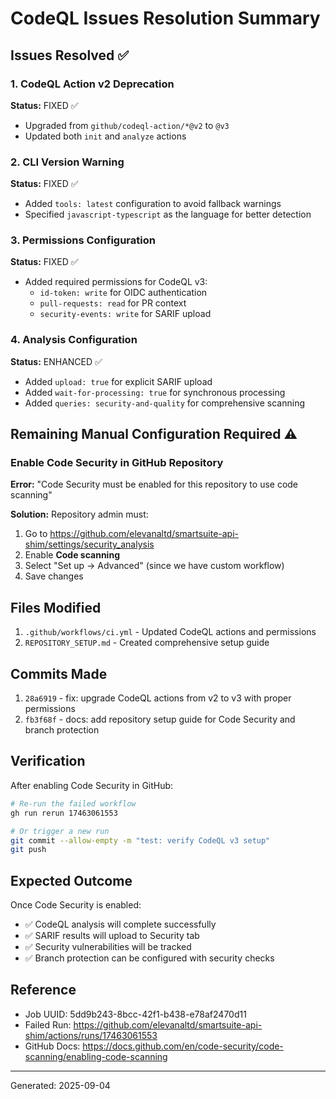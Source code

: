 # CodeQL Issues Resolution Summary

## Issues Resolved ✅

### 1. CodeQL Action v2 Deprecation
**Status:** FIXED ✅
- Upgraded from `github/codeql-action/*@v2` to `@v3`
- Updated both `init` and `analyze` actions

### 2. CLI Version Warning
**Status:** FIXED ✅
- Added `tools: latest` configuration to avoid fallback warnings
- Specified `javascript-typescript` as the language for better detection

### 3. Permissions Configuration
**Status:** FIXED ✅
- Added required permissions for CodeQL v3:
  - `id-token: write` for OIDC authentication
  - `pull-requests: read` for PR context
  - `security-events: write` for SARIF upload

### 4. Analysis Configuration
**Status:** ENHANCED ✅
- Added `upload: true` for explicit SARIF upload
- Added `wait-for-processing: true` for synchronous processing
- Added `queries: security-and-quality` for comprehensive scanning

## Remaining Manual Configuration Required ⚠️

### Enable Code Security in GitHub Repository
**Error:** "Code Security must be enabled for this repository to use code scanning"

**Solution:** Repository admin must:
1. Go to https://github.com/elevanaltd/smartsuite-api-shim/settings/security_analysis
2. Enable **Code scanning**
3. Select "Set up → Advanced" (since we have custom workflow)
4. Save changes

## Files Modified

1. `.github/workflows/ci.yml` - Updated CodeQL actions and permissions
2. `REPOSITORY_SETUP.md` - Created comprehensive setup guide

## Commits Made

1. `28a6919` - fix: upgrade CodeQL actions from v2 to v3 with proper permissions
2. `fb3f68f` - docs: add repository setup guide for Code Security and branch protection

## Verification

After enabling Code Security in GitHub:
```bash
# Re-run the failed workflow
gh run rerun 17463061553

# Or trigger a new run
git commit --allow-empty -m "test: verify CodeQL v3 setup"
git push
```

## Expected Outcome

Once Code Security is enabled:
- ✅ CodeQL analysis will complete successfully
- ✅ SARIF results will upload to Security tab
- ✅ Security vulnerabilities will be tracked
- ✅ Branch protection can be configured with security checks

## Reference

- Job UUID: 5dd9b243-8bcc-42f1-b438-e78af2470d11
- Failed Run: https://github.com/elevanaltd/smartsuite-api-shim/actions/runs/17463061553
- GitHub Docs: https://docs.github.com/en/code-security/code-scanning/enabling-code-scanning

---
Generated: 2025-09-04